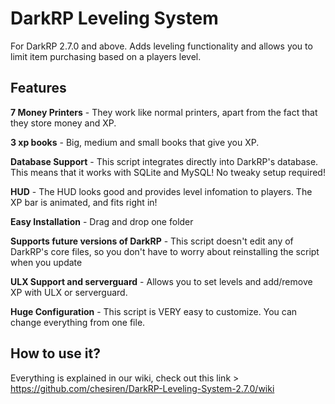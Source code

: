 DarkRP Leveling System
======================
For DarkRP 2.7.0 and above. Adds leveling functionality and allows you to limit item purchasing based on a players level.


Features
-------
**7 Money Printers** - They work like normal printers, apart from the fact that they store money and XP.

**3 xp books** - Big, medium and small books that give you XP.

**Database Support** - This script integrates directly into DarkRP's database. This means that it works with SQLite and MySQL! No tweaky setup required!

**HUD** - The HUD looks good and provides level infomation to players. The XP bar is animated, and fits right in!

**Easy Installation** - Drag and drop one folder

**Supports future versions of DarkRP** - This script doesn't edit any of DarkRP's core files, so you don't have to worry about reinstalling the script when you update

**ULX Support and serverguard** - Allows you to set levels and add/remove XP with ULX or serverguard.

**Huge Configuration** - This script is VERY easy to customize. You can change everything from one file.


How to use it?
-------
Everything is explained in our wiki, check out this link > https://github.com/chesiren/DarkRP-Leveling-System-2.7.0/wiki
